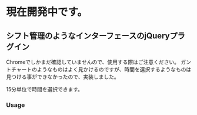 現在開発中です。
========

## シフト管理のようなインターフェースのjQueryプラグイン

Chromeでしかまだ確認していませんので、使用する際はご注意ください。
ガントチャートのようなものはよく見かけるのですが、時間を選択するようなものは見つける事ができなかったので、実装しました。

15分単位で時間を選択できます。

### Usage

  <script>
  $(function() {
    $('.resizable').resizable({
      'grid'   :    10,
      'handles': 'e,w',
      'stop'   : function(event) {
        $(this).shift({
          'grid' :    10,
          'startBusinessHourSelector': '.shift .start-of-date',
          'event': event,
          'success': function(startTime, endTime) {
            $('#time').text("選択した時間は、" + startTime['hour'] + '時' + startTime['minute'] + '分' + 'から' + endTime['hour'] + '時' + endTime['minute']);
          }
        });
      }
    });
  });
  </script>
